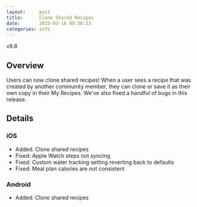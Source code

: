 ```yaml
---
layout:     post
title:      Clone Shared Recipes
date:       2025-03-18 09:36:23
categories: info
---
```


v9.8

## Overview

Users can now clone shared recipes! When a user sees a recipe that was created by another community member, they can clone or save it as their own copy in their My Recipes. We've also fixed a handful of bugs in this release.

## Details

### iOS
* Added: Clone shared recipes
* Fixed: Apple Watch steps not syncing
* Fixed: Custom water tracking setting reverting back to defaults
* Fixed: Meal plan calories are not consistent

### Android
* Added: Clone shared recipes
